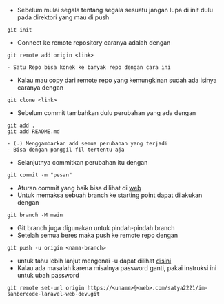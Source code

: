 - Sebelum mulai segala tentang segala sesuatu jangan lupa di init dulu pada direktori yang mau di push
```GIT
git init
```
- Connect ke remote repository caranya adalah dengan 
```GIT
git remote add origin <link>
```
	- Satu Repo bisa konek ke banyak repo dengan cara ini

- Kalau mau copy dari remote repo yang kemungkinan sudah ada isinya caranya dengan
```GIT
git clone <link>
```
- Sebelum commit tambahkan dulu perubahan yang ada dengan 
```GIT
git add .
git add README.md
```
	- (.) Menggambarkan add semua perubahan yang terjadi
	- Bisa dengan panggil fil tertentu aja
- Selanjutnya commitkan perubahan itu dengan 
```GIT
git commit -m "pesan"
```
- Aturan commit yang baik bisa dilihat di [web](https://cheatography.com/albelop/cheat-sheets/conventional-commits/)
- Untuk memaksa sebuah branch ke starting point dapat dilakukan dengan 
```GIT
git branch -M main
```
- Git branch juga digunakan untuk pindah-pindah branch
- Setelah semua beres maka push ke remote repo dengan 
```GIT
git push -u origin <nama-branch>
```
- untuk tahu lebih lanjut mengenai -u dapat dilihat [disini](https://stackoverflow.com/questions/5697750/what-exactly-does-the-u-do-git-push-u-origin-master-vs-git-push-origin-ma)
- Kalau ada masalah karena misalnya password ganti, pakai instruksi ini untuk ubah password
```GIT
git remote set-url origin https://<uname>@<web>.com/satya2221/im-sanbercode-laravel-web-dev.git
```
